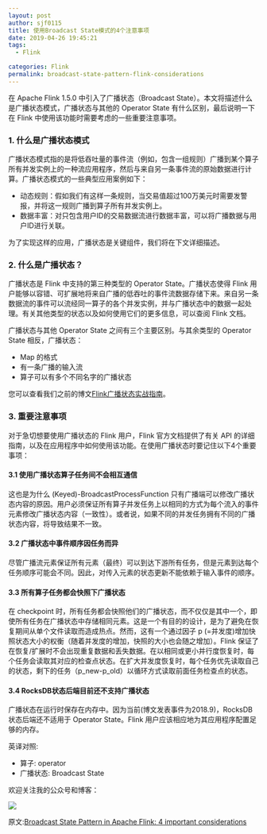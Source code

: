 ```yaml
---
layout: post
author: sjf0115
title: 使用Broadcast State模式的4个注意事项
date: 2019-04-26 19:45:21
tags:
  - Flink

categories: Flink
permalink: broadcast-state-pattern-flink-considerations
---
```


在 Apache Flink 1.5.0 中引入了广播状态（Broadcast State）。本文将描述什么是广播状态模式，广播状态与其他的 Operator State 有什么区别，最后说明一下在 Flink 中使用该功能时需要考虑的一些重要注意事项。

### 1. 什么是广播状态模式

广播状态模式指的是将低吞吐量的事件流（例如，包含一组规则）广播到某个算子所有并发实例上的一种流应用程序，然后与来自另一条事件流的原始数据进行计算。广播状态模式的一些典型应用案例如下：
- 动态规则：假如我们有这样一条规则，当交易值超过100万美元时需要发警报，并将这一规则广播到算子所有并发实例上。
- 数据丰富：对只包含用户ID的交易数据流进行数据丰富，可以将广播数据与用户ID进行关联。

为了实现这样的应用，广播状态是关键组件，我们将在下文详细描述。

### 2. 什么是广播状态？

广播状态是 Flink 中支持的第三种类型的 Operator State。广播状态使得 Flink 用户能够以容错、可扩展地将来自广播的低吞吐的事件流数据存储下来。来自另一条数据流的事件可以流经同一算子的各个并发实例，并与广播状态中的数据一起处理。有关其他类型的状态以及如何使用它们的更多信息，可以查阅 Flink 文档。

广播状态与其他 Operator State 之间有三个主要区别。与其余类型的 Operator State 相反，广播状态：
- Map 的格式
- 有一条广播的输入流
- 算子可以有多个不同名字的广播状态

您可以查看我们之前的博文[Flink广播状态实战指南](https://www.ververica.com/blog/a-practical-guide-to-broadcast-state-in-apache-flink)。

### 3. 重要注意事项

对于急切想要使用广播状态的 Flink 用户，Flink 官方文档提供了有关 API 的详细指南，以及在应用程序中如何使用该功能。在使用广播状态时要记住以下4个重要事项：

#### 3.1 使用广播状态算子任务间不会相互通信

这也是为什么 (Keyed)-BroadcastProcessFunction 只有广播端可以修改广播状态内容的原因。用户必须保证所有算子并发任务上以相同的方式为每个流入的事件元素修改广播状态内容（一致性）。或者说，如果不同的并发任务拥有不同的广播状态内容，将导致结果不一致。

#### 3.2 广播状态中事件顺序因任务而异

尽管广播流元素保证所有元素（最终）可以到达下游所有任务，但是元素到达每个任务顺序可能会不同。因此，对传入元素的状态更新不能依赖于输入事件的顺序。

#### 3.3 所有算子任务都会快照下广播状态

在 checkpoint 时，所有任务都会快照他们的广播状态，而不仅仅是其中一个，即使所有任务在广播状态中存储相同元素。这是一个有目的的设计，是为了避免在恢复期间从单个文件读取而造成热点。然而，这有一个通过因子 p (=并发度)增加快照状态大小的权衡（随着并发度的增加，快照的大小也会随之增加）。Flink 保证了在恢复/扩展时不会出现重复数据和丢失数据。在以相同或更小并行度恢复时，每个任务会读取其对应的检查点状态。在扩大并发度恢复时，每个任务优先读取自己的状态，剩下的任务（p_new-p_old）以循环方式读取前面任务检查点的状态。

#### 3.4 RocksDB状态后端目前还不支持广播状态

广播状态在运行时保存在内存中。因为当前(博文发表事件为2018.9)，RocksDB 状态后端还不适用于 Operator State。Flink 用户应该相应地为其应用程序配置足够的内存。

英译对照:
- 算子: operator
- 广播状态: Broadcast State

欢迎关注我的公众号和博客：

![](https://github.com/sjf0115/PubLearnNotes/blob/master/image/Other/smartsi.jpg?raw=true)

原文:[Broadcast State Pattern in Apache Flink: 4 important considerations](https://www.ververica.com/blog/broadcast-state-pattern-flink-considerations)
